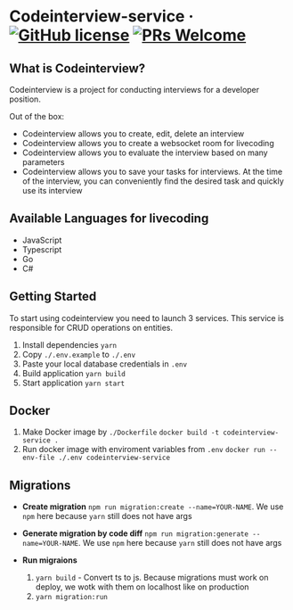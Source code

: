 # Codeinterview-service &middot; [![GitHub license](https://img.shields.io/badge/license-MIT-blue.svg)](blob/main/LICENSE.md) [![PRs Welcome](https://img.shields.io/badge/PRs-welcome-brightgreen.svg)](how-to-contribute.html#your-first-pull-request)

## What is Codeinterview?

Codeinterview is a project for conducting interviews for a developer position.

Out of the box:

- Codeinterview allows you to create, edit, delete an interview
- Codeinterview allows you to create a websocket room for livecoding
- Codeinterview allows you to evaluate the interview based on many parameters
- Codeinterview allows you to save your tasks for interviews. At the time of the interview, you can conveniently find the desired task and quickly use its interview

## Available Languages for livecoding

- JavaScript
- Typescript
- Go
- C#

## Getting Started

To start using codeinterview you need to launch 3 services.
This service is responsible for CRUD operations on entities.

1. Install dependencies
   `yarn`
2. Copy `./.env.example` to `./.env`
3. Paste your local database credentials in `.env`
4. Build application
   `yarn build`
5. Start application
   `yarn start`

## Docker

1. Make Docker image by `./Dockerfile`
   `docker build -t codeinterview-service .`
2. Run docker image with enviroment variables from `.env`
   `docker run --env-file ./.env codeinterview-service`

## Migrations

- **Create migration**
  `npm run migration:create --name=YOUR-NAME`.
  We use `npm` here because `yarn` still does not have args

- **Generate migration by code diff**
  `npm run migration:generate --name=YOUR-NAME`.
  We use `npm` here because `yarn` still does not have args

- **Run migraions**
  1. `yarn build` - Convert ts to js. Because migrations must work on deploy, we wotk with them on localhost like on production
  2. `yarn migration:run`
